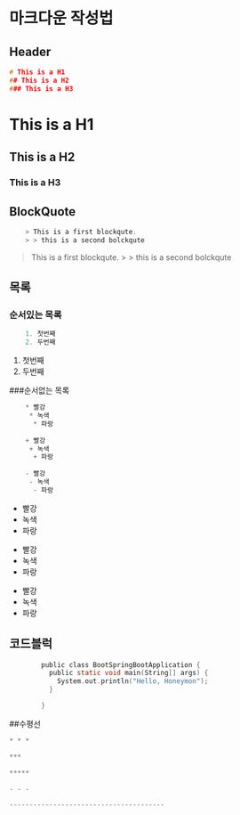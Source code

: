 # 마크다운 작성법

## Header
```c
# This is a H1
## This is a H2
### This is a H3
```

# This is a H1
## This is a H2
### This is a H3


## BlockQuote
```c
	> This is a first blockqute.
	> > this is a second bolckqute
```
> This is a first blockqute.
	> > this is a second bolckqute

## 목록
### 순서있는 목록
```c
	1. 첫번째
	2. 두번째
```
1. 첫번째
2. 두번째
	

###순서없는 목록
```c
	* 빨강
	 * 녹색
	  * 파랑
	 
	+ 빨강
	 + 녹색
	  + 파랑
	  
	- 빨강
	 - 녹색
	  - 파랑
```

* 빨강
 * 녹색
 * 파랑
 
+ 빨강
 + 녹색
 + 파랑
  
- 빨강
 - 녹색
 - 파랑

## 코드블럭

```c
		public class BootSpringBootApplication {
		  public static void main(String[] args) {
			System.out.println("Hello, Honeymon");
		  }

		}
```


##수평선
```c
* * *

***

*****

- - -

---------------------------------------
```

